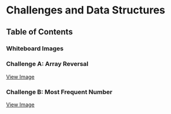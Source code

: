 # Challenges and Data Structures

## Table of Contents

### Whiteboard Images

### Challenge A: Array Reversal
[View Image]()

### Challenge B: Most Frequent Number
[View Image]()
